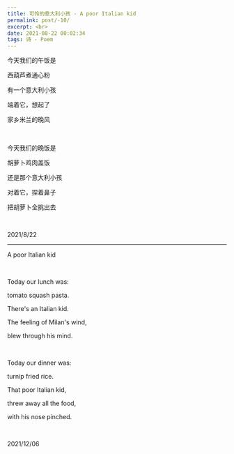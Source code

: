 ```yaml
---
title: 可怜的意大利小孩 - A poor Italian kid
permalink: post/-10/
excerpt: <br>
date: 2021-08-22 00:02:34
tags: 诗 - Poem
---
```


今天我们的午饭是

西葫芦煮通心粉

有一个意大利小孩

端着它，想起了

家乡米兰的晚风

<br>

今天我们的晚饭是

胡萝卜鸡肉盖饭

还是那个意大利小孩

对着它，捏着鼻子

把胡萝卜全挑出去

<br>

2021/8/22

---

A poor Italian kid

<br>

Today our lunch was:

tomato squash pasta.

There's an Italian kid.

The feeling of Milan's wind,

blew through his mind.

<br>

Today our dinner was:

turnip fried rice.

That poor Italian kid,

threw away all the food,

with his nose pinched.

<br>

2021/12/06